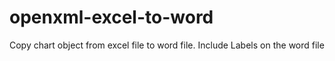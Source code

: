 # openxml-excel-to-word
Copy chart object from excel file to word file.
Include Labels on the word file
